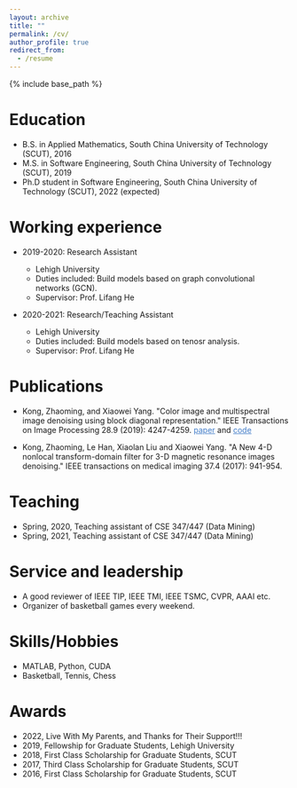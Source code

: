 ```yaml
---
layout: archive
title: ""
permalink: /cv/
author_profile: true
redirect_from:
  - /resume
---
```


{% include base_path %}

Education
======
* B.S. in Applied Mathematics, South China University of Technology (SCUT), 2016
* M.S. in Software Engineering, South China University of Technology (SCUT), 2019
* Ph.D student in Software Engineering, South China University of Technology (SCUT), 2022 (expected)

Working experience
======
* 2019-2020: Research Assistant
  * Lehigh University
  * Duties included: Build models based on graph convolutional networks (GCN).
  * Supervisor: Prof. Lifang He

* 2020-2021: Research/Teaching Assistant
  * Lehigh University
  * Duties included: Build models based on tenosr analysis.
  * Supervisor: Prof. Lifang He

Publications
======
* Kong, Zhaoming, and Xiaowei Yang. "Color image and multispectral image denoising using block diagonal representation." IEEE Transactions on Image Processing 28.9 (2019): 4247-4259. <a style="color: #447ec9" href="https://arxiv.org/pdf/1902.03954.pdf">paper</a> and <a style="color: #447ec9" href="https://github.com/ZhaomingKong/color_image_denoising">code</a>

* Kong, Zhaoming, Le Han, Xiaolan Liu and Xiaowei Yang. "A New 4-D nonlocal transform-domain filter for 3-D magnetic resonance images denoising." IEEE transactions on medical imaging 37.4 (2017): 941-954.
  
Teaching
======
* Spring, 2020, Teaching assistant of CSE 347/447 (Data Mining)
* Spring, 2021, Teaching assistant of CSE 347/447 (Data Mining)
  
Service and leadership
======
* A good reviewer of IEEE TIP, IEEE TMI, IEEE TSMC, CVPR, AAAI etc.
* Organizer of basketball games every weekend.

Skills/Hobbies
======
* MATLAB, Python, CUDA
* Basketball, Tennis, Chess

Awards
======
* 2022, Live With My Parents, and Thanks for Their Support!!!
* 2019, Fellowship for Graduate Students, Lehigh University
* 2018, First Class Scholarship for Graduate Students, SCUT
* 2017, Third Class Scholarship for Graduate Students, SCUT
* 2016, First Class Scholarship for Graduate Students, SCUT
